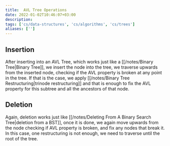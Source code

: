 ```yaml
---
title:  AVL Tree Operations
date: 2022-01-02T10:46:07+03:00
description: 
tags: ['cs/data-structures', 'cs/algorithms', 'cs/trees']
aliases: ['']
---
```

## Insertion
After inserting into an AVL Tree, which works just like a [[/notes/Binary Tree|Binary Tree]], we insert the node into the tree, we traverse upwards from the inserted node, checking if the AVL property is broken at any point in the tree. If that is the case, we apply [[/notes/Binary Tree Restructuring|trinode restructuring]] and that is enough to fix the AVL property for this subtree and all the ancestors of that node.

## Deletion
Again, deletion works just like [[/notes/Deleting  From A Binary Search Tree|deletion from a BST]],  once it is done, we again move upwards from the node checking if AVL property is broken, and fix any nodes that break it. In this case, one restructuring is not enough, we need to traverse until the root of the tree.